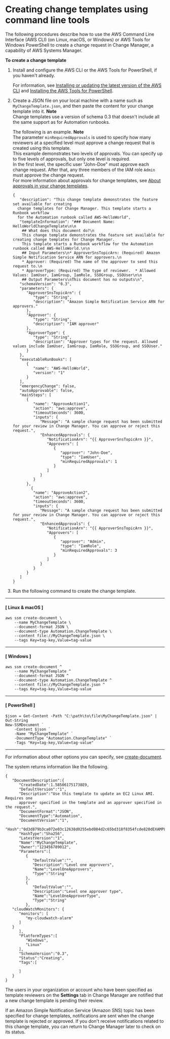 # Creating change templates using command line tools<a name="change-templates-tools"></a>

The following procedures describe how to use the AWS Command Line Interface \(AWS CLI\) \(on Linux, macOS, or Windows\) or AWS Tools for Windows PowerShell to create a change request in Change Manager, a capability of AWS Systems Manager\. 

**To create a change template**

1. Install and configure the AWS CLI or the AWS Tools for PowerShell, if you haven't already\.

   For information, see [Installing or updating the latest version of the AWS CLI](https://docs.aws.amazon.com/cli/latest/userguide/getting-started-install.html) and [Installing the AWS Tools for PowerShell](https://docs.aws.amazon.com/powershell/latest/userguide/pstools-getting-set-up.html)\.

1. Create a JSON file on your local machine with a name such as `MyChangeTemplate.json`, and then paste the content for your change template into it\.
**Note**  
Change templates use a version of schema 0\.3 that doesn't include all the same support as for Automation runbooks\.

   The following is an example\.
**Note**  
The parameter `minRequiredApprovals` is used to specify how many reviewers at a specified level must approve a change request that is created using this template\.  
This example demonstrates two levels of approvals\. You can specify up to five levels of approvals, but only one level is required\.   
In the first level, the specific user "John\-Doe" must approve each change request\. After that, any three members of the IAM role `Admin` must approve the change request\.  
For more information about approvals for change templates, see [About approvals in your change templates](cm-approvals-templates.md)\.

   ```
   {
      "description": "This change template demonstrates the feature set available for creating
     change templates for Change Manager. This template starts a Runbook workflow
     for the Automation runbook called AWS-HelloWorld",
      "templateInformation": "### Document Name: HelloWorldChangeTemplate\n\n
       ## What does this document do?\n
       This change template demonstrates the feature set available for creating change templates for Change Manager. 
       This template starts a Runbook workflow for the Automation runbook called AWS-HelloWorld.\n\n
       ## Input Parameters\n* ApproverSnsTopicArn: (Required) Amazon Simple Notification Service ARN for approvers.\n
       * Approver: (Required) The name of the approver to send this request to.\n
       * ApproverType: (Required) The type of reviewer.  * Allowed Values: IamUser, IamGroup, IamRole, SSOGroup, SSOUser\n\n
       ## Output Parameters\nThis document has no outputs\n",
      "schemaVersion": "0.3",
      "parameters": {
         "ApproverSnsTopicArn": {
            "type": "String",
            "description": "Amazon Simple Notification Service ARN for approvers."
         },
         "Approver": {
            "type": "String",
            "description": "IAM approver"
         },
         "ApproverType": {
            "type": "String",
            "description": "Approver types for the request. Allowed values include IamUser, IamGroup, IamRole, SSOGroup, and SSOUser."
         }
      },
      "executableRunBooks": [
         {
            "name": "AWS-HelloWorld",
            "version": "1"
         }
      ],
      "emergencyChange": false,
      "autoApprovable": false,
      "mainSteps": [
         {
            "name": "ApproveAction1",
            "action": "aws:approve",
            "timeoutSeconds": 3600,
            "inputs": {
               "Message": "A sample change request has been submitted for your review in Change Manager. You can approve or reject this request.",
               "EnhancedApprovals": {
                  "NotificationArn": "{{ ApproverSnsTopicArn }}",
                  "Approvers": [
                     {
                        "approver": "John-Doe",
                        "type": "IamUser",
                        "minRequiredApprovals": 1
                     }
                  ]
               }
            }
         },
           {
            "name": "ApproveAction2",
            "action": "aws:approve",
            "timeoutSeconds": 3600,
            "inputs": {
               "Message": "A sample change request has been submitted for your review in Change Manager. You can approve or reject this request.",
               "EnhancedApprovals": {
                  "NotificationArn": "{{ ApproverSnsTopicArn }}",
                  "Approvers": [
                     {
                        "approver": "Admin",
                        "type": "IamRole",
                        "minRequiredApprovals": 3                  
                     }
                  ]
               }
            }
         }
      ]
   }
   ```

1. Run the following command to create the change template\. 

------
#### [ Linux & macOS ]

   ```
   aws ssm create-document \
       --name MyChangeTemplate \
       --document-format JSON \
       --document-type Automation.ChangeTemplate \
       --content file://MyChangeTemplate.json \
       --tags Key=tag-key,Value=tag-value
   ```

------
#### [ Windows ]

   ```
   aws ssm create-document ^
       --name MyChangeTemplate ^
       --document-format JSON ^
       --document-type Automation.ChangeTemplate ^
       --content file://MyChangeTemplate.json ^
       --tags Key=tag-key,Value=tag-value
   ```

------
#### [ PowerShell ]

   ```
   $json = Get-Content -Path "C:\path\to\file\MyChangeTemplate.json" | Out-String
   New-SSMDocument `
       -Content $json `
       -Name "MyChangeTemplate" `
       -DocumentType "Automation.ChangeTemplate" `
       -Tags "Key=tag-key,Value=tag-value"
   ```

------

   For information about other options you can specify, see [create\-document](https://docs.aws.amazon.com/cli/latest/reference/ssm/create-document.html)\.

   The system returns information like the following\.

   ```
   {
      "DocumentDescription":{
         "CreatedDate":1.585061751738E9,
         "DefaultVersion":"1",
         "Description":"Use this template to update an EC2 Linux AMI. Requires one
         approver specified in the template and an approver specified in the request.",
         "DocumentFormat":"JSON",
         "DocumentType":"Automation",
         "DocumentVersion":"1",
         "Hash":"0d3d879b3ca072e03c12638d0255ebd004d2c65bd318f8354fcde820dEXAMPLE",
         "HashType":"Sha256",
         "LatestVersion":"1",
         "Name":"MyChangeTemplate",
         "Owner":"123456789012",
         "Parameters":[
            {
               "DefaultValue":"",
               "Description":"Level one approvers",
               "Name":"LevelOneApprovers",
               "Type":"String"
            },
            {
               "DefaultValue":"",
               "Description":"Level one approver type",
               "Name":"LevelOneApproverType",
               "Type":"String"
            },
      "cloudWatchMonitors": {
         "monitors": [
            "my-cloudwatch-alarm"
         ]
      }
         ],
         "PlatformTypes":[
            "Windows",
            "Linux"
         ],
         "SchemaVersion":"0.3",
         "Status":"Creating",
         "Tags":[
   
         ]
      }
   }
   ```

The users in your organization or account who have been specified as template reviewers on the **Settings** tab in Change Manager are notified that a new change template is pending their review\. 

If an Amazon Simple Notification Service \(Amazon SNS\) topic has been specified for change templates, notifications are sent when the change template is rejected or approved\. If you don't receive notifications related to this change template, you can return to Change Manager later to check on its status\.